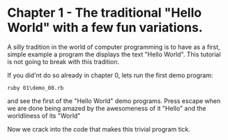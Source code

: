 # Chapter 1 - The traditional "Hello World" with a few fun variations.

A silly tradition in the world of computer programming is to have as a first,
simple example a program the displays the text "Hello World". This tutorial is
not going to break with this tradition.

If you did'nt do so already in chapter 0, lets run the first demo program:

    ruby 01\demo_00.rb

and see the first of the "Hello World" demo programs. Press escape when we are
done being amazed by the awesomeness of it "Hello" and the worldliness of its
"World"

Now we crack into the code that makes this trivial program tick.
